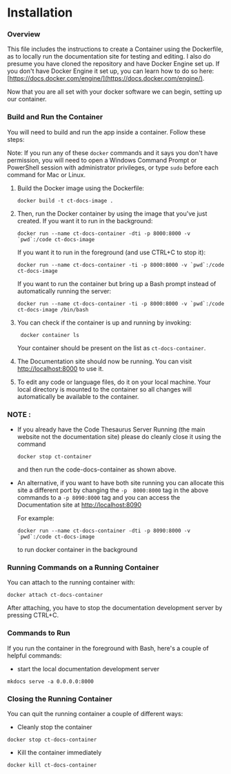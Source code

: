 # Installation

### Overview
This file includes the instructions to create a Container using the Dockerfile, as to locally run the documentation site for testing and editing. 
I also do presume you have cloned the repository and have Docker Engine set up. If you don't have Docker Engine it set up, you can learn how to do so here: [https://docs.docker.com/engine/](https://docs.docker.com/engine/).


Now that you are all set with your docker software we can begin, setting up our container.


### Build and Run the Container

You will need to build and run the app inside a container. Follow these steps:

Note: If you run any of these `docker` commands and it says you don't have permission, you will need to open a Windows 
Command Prompt or PowerShell session with administrator privileges, or type `sudo` before each command for Mac or Linux.

1. Build the Docker image using the Dockerfile: 
   
    ```
    docker build -t ct-docs-image .
    ```
    

1. Then, run the Docker container by using the image that you've just created. If you want it to run in the background:
   
    ```
    docker run --name ct-docs-container -dti -p 8000:8000 -v `pwd`:/code ct-docs-image
    ```
    If you want it to run in the foreground (and use CTRL+C to stop it):
    ```
    docker run --name ct-docs-container -ti -p 8000:8000 -v `pwd`:/code ct-docs-image
    ```
    If you want to run the container but bring up a Bash prompt instead of automatically running the server:
    ```
    docker run --name ct-docs-container -ti -p 8000:8000 -v `pwd`:/code ct-docs-image /bin/bash
    ```
2. You can check if the container is up and running by invoking: 
   ```
    docker container ls
   ```
    Your container should be present on the list as `ct-docs-container`.
   
3. The Documentation site should now be running. You can visit [http://localhost:8000](http://localhost:8000) to use it. 
 
4. To edit any code or language files, do it on your local machine. Your local directory is mounted to the container so all changes will automatically be available to the container.

   
   
### NOTE : 
  * If you already have the Code Thesaurus Server Running (the main website not the documentation site)  please do cleanly close it using the command
      ```
    docker stop ct-container
    ``` 
    and then run the code-docs-container as shown above.
   
  * An alternative, if you want to have both site running you can allocate this site a different port by changing the `-p  8000:8000` tag in the above commands to a `-p 8090:8000` tag and you can access the Documentation site at [http://localhost:8090](http://localhost:8090) 
  
    For example:
    ```
    docker run --name ct-docs-container -dti -p 8090:8000 -v `pwd`:/code ct-docs-image
    ```
    to run docker container in the background


### Running Commands on a Running Container

You can attach to the running container with:
```
docker attach ct-docs-container
```    
After attaching, you have to stop the documentation development server by pressing CTRL+C.

### Commands to Run

If you run the container in the foreground with Bash, here's a couple of helpful commands:

* start the local documentation development server
```
mkdocs serve -a 0.0.0.0:8000
```

### Closing the Running Container

You can quit the running container a couple of different ways:

*  Cleanly stop the container
```
docker stop ct-docs-container
```
* Kill the container immediately
```
docker kill ct-docs-container
```

